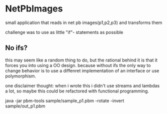 
# NetPbImages
small application that reads in net pb images(p1,p2,p3) and transforms them

challenge was to use as little "if"- statements as possible

## No ifs?
this may seem like a random thing to do, but the rational behind it is that it forces you into using a OO design.
because without ifs the only way to change behavior is to use a diffenret implementation of an interface or use polymorphism.

one disclaimer thought: when i wrote this i didn't use streams and lambdas a lot, so maybe this could be refactored with functional programming.


java -jar pbm-tools sample/sample_p1.pbm -rotate -invert sample/out_p1.pbm
